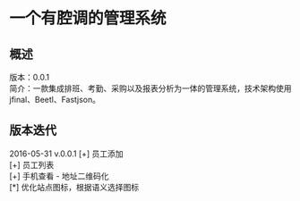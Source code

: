 ﻿一个有腔调的管理系统
====

## 概述

版本：0.0.1		
简介：一款集成排班、考勤、采购以及报表分析为一体的管理系统，技术架构使用jfinal、Beetl、Fastjson。

## 版本迭代

2016-05-31 v.0.0.1
[+] 员工添加  
[+] 员工列表  
[+] 手机查看 - 地址二维码化  
[*] 优化站点图标，根据语义选择图标
